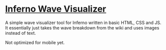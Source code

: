 # [Inferno Wave Visualizer](https://tiamtum.github.io/inferno-wave-visualizer/)

A simple wave visualizer tool for Inferno written in basic HTML, CSS and JS. It essentially just takes the wave breakdown from the wiki and uses images instead of text. 

Not optimized for mobile yet. 
